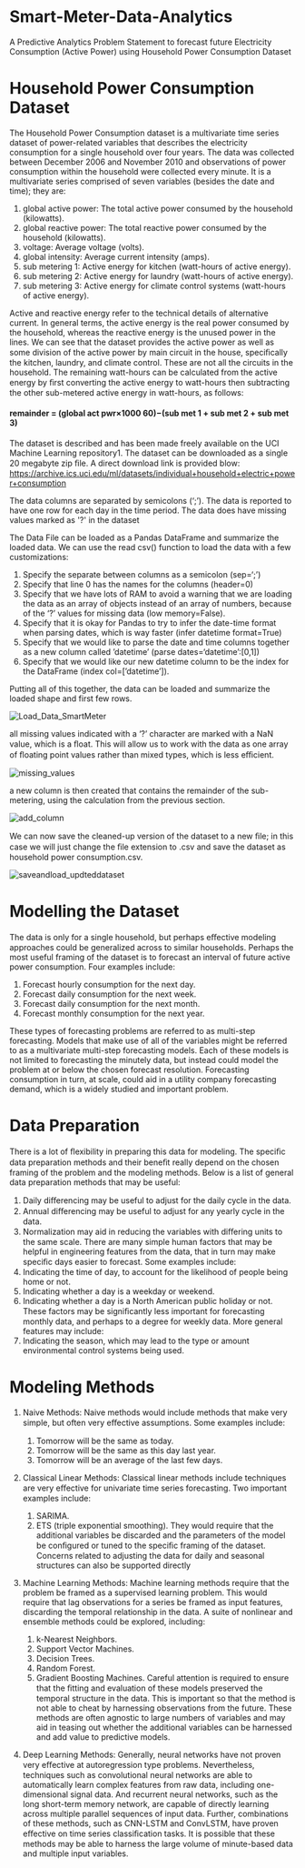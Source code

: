 # Smart-Meter-Data-Analytics
A Predictive Analytics Problem Statement to forecast future Electricity Consumption (Active Power) using Household Power Consumption 
Dataset
# Household Power Consumption Dataset
The Household Power Consumption dataset is a multivariate time series dataset of power-related variables that describes the electricity 
consumption for a single household over four years. The data was collected between December 2006 and November 2010 and observations of 
power consumption within the household were collected every minute. It is a multivariate series comprised of seven variables (besides 
the date and time); they are:
1) global active power: The total active power consumed by the household (kilowatts).
2) global reactive power: The total reactive power consumed by the household (kilowatts).
3) voltage: Average voltage (volts).
4) global intensity: Average current intensity (amps).
5) sub metering 1: Active energy for kitchen (watt-hours of active energy).
6) sub metering 2: Active energy for laundry (watt-hours of active energy).
7) sub metering 3: Active energy for climate control systems (watt-hours of active energy).

Active and reactive energy refer to the technical details of alternative current. In general terms, the active energy is the real power 
consumed by the household, whereas the reactive energy is the unused power in the lines. We can see that the dataset provides the active 
power as well as some division of the active power by main circuit in the house, speciﬁcally the kitchen, laundry, and climate control. 
These are not all the circuits in the household. The remaining watt-hours can be calculated from the active energy by ﬁrst converting the 
active energy to watt-hours then subtracting the other sub-metered active energy in watt-hours, as follows:

#### remainder = (global act pwr×1000 60)−(sub met 1 + sub met 2 + sub met 3) 

The dataset is described and has been made freely available on the UCI Machine Learning repository1. The dataset can be downloaded as a 
single 20 megabyte zip ﬁle. A direct download link is provided blow:
https://archive.ics.uci.edu/ml/datasets/individual+household+electric+power+consumption

The data columns are separated by semicolons (‘;’). The data is reported to have one row for each day in the time period. The data does 
have missing values marked as '?' in the dataset

The Data File can be loaded as a Pandas DataFrame and summarize the loaded data. We can use the read csv() function to load 
the data with a few customizations:
1) Specify the separate between columns as a semicolon (sep=‘;’)
2) Specify that line 0 has the names for the columns (header=0)
3) Specify that we have lots of RAM to avoid a warning that we are loading the data as an array of objects instead of an array of 
   numbers, because of the ‘?’ values for missing data (low memory=False).
4) Specify that it is okay for Pandas to try to infer the date-time format when parsing dates, which is way faster 
   (infer datetime format=True)
5) Specify that we would like to parse the date and time columns together as a new column called ’datetime’ 
   (parse dates=‘datetime’:[0,1])
6) Specify that we would like our new datetime column to be the index for the DataFrame (index col=[’datetime’]).

Putting all of this together, the data can be loaded and summarize the loaded shape and first few rows.

![Load_Data_SmartMeter](https://user-images.githubusercontent.com/25223180/56530953-db35f600-6570-11e9-8427-c8732df05575.PNG)

all missing values indicated with a ‘?’ character are marked with a NaN value, which is a ﬂoat. This will allow us to work with the data as one array of ﬂoating point values rather than mixed types, which is less eﬃcient.

![missing_values](https://user-images.githubusercontent.com/25223180/56531453-b2fac700-6571-11e9-930a-b63903da25d3.PNG)

a new column is then created that contains the remainder of the sub-metering, using the calculation from the previous section.

![add_column](https://user-images.githubusercontent.com/25223180/56531586-edfcfa80-6571-11e9-92b7-e00db22cb73a.PNG)

We can now save the cleaned-up version of the dataset to a new ﬁle; in this case we will just change the ﬁle extension to .csv and save the dataset as household power consumption.csv.

![saveandload_updteddataset](https://user-images.githubusercontent.com/25223180/56531464-b8581180-6571-11e9-81ab-69dece914cda.PNG)
# Modelling the Dataset
The data is only for a single household, but perhaps eﬀective modeling approaches could be generalized across to similar households. 
Perhaps the most useful framing of the dataset is to forecast an interval of future active power consumption.
Four examples include: 
1) Forecast hourly consumption for the next day.
2) Forecast daily consumption for the next week.
3) Forecast daily consumption for the next month.
4) Forecast monthly consumption for the next year. 

These types of forecasting problems are referred to as multi-step forecasting. Models that make use of all of the variables might be 
referred to as a multivariate multi-step forecasting models. Each of these models is not limited to forecasting the minutely data, but 
instead could model the problem at or below the chosen forecast resolution. Forecasting consumption in turn, at scale, could aid in a 
utility company forecasting demand, which is a widely studied and important problem.
# Data Preparation
There is a lot of ﬂexibility in preparing this data for modeling. The speciﬁc data preparation methods and their beneﬁt really depend on 
the chosen framing of the problem and the modeling methods. Below is a list of general data preparation methods that may be useful: 
1) Daily diﬀerencing may be useful to adjust for the daily cycle in the data.
2) Annual diﬀerencing may be useful to adjust for any yearly cycle in the data.
3) Normalization may aid in reducing the variables with diﬀering units to the same scale. 
There are many simple human factors that may be helpful in engineering features from the data, that in turn may make speciﬁc days easier 
to forecast. Some examples include: 
1) Indicating the time of day, to account for the likelihood of people being home or not.
2) Indicating whether a day is a weekday or weekend.
3) Indicating whether a day is a North American public holiday or not. These factors may be signiﬁcantly less important for forecasting 
monthly data, and perhaps to a degree for weekly data. 
More general features may include: 
4) Indicating the season, which may lead to the type or amount environmental control systems being used.
# Modeling Methods
1. Naive Methods:
   Naive methods would include methods that make very simple, but often very eﬀective assumptions. Some examples include:
   1) Tomorrow will be the same as today.
   2) Tomorrow will be the same as this day last year.
   3) Tomorrow will be an average of the last few days.

2. Classical Linear Methods:
   Classical linear methods include techniques are very eﬀective for univariate time series forecasting. 
   Two important examples include:
   1) SARIMA.
   2) ETS (triple exponential smoothing).
   They would require that the additional variables be discarded and the parameters of the model be conﬁgured or tuned to the speciﬁc
   framing of the dataset. Concerns related to adjusting the data for daily and seasonal structures can also be supported directly
      
3. Machine Learning Methods:
   Machine learning methods require that the problem be framed as a supervised learning problem. This would require that lag 
   observations for a series be framed as input features, discarding the temporal relationship in the data. A suite of nonlinear and 
   ensemble methods could be explored, including:
   1) k-Nearest Neighbors.
   2) Support Vector Machines.
   3) Decision Trees.
   4) Random Forest.
   5) Gradient Boosting Machines.
   Careful attention is required to ensure that the ﬁtting and evaluation of these models preserved the temporal structure in the data. 
   This is important so that the method is not able to cheat by harnessing observations from the future. These methods are often 
   agnostic to large numbers of variables and may aid in teasing out whether the additional variables can be harnessed and add value to 
   predictive models.

4. Deep Learning Methods:
   Generally, neural networks have not proven very eﬀective at autoregression type problems. Nevertheless, techniques such as 
   convolutional neural networks are able to automatically learn complex features from raw data, including one-dimensional signal data. 
   And recurrent neural networks, such as the long short-term memory network, are capable of directly learning across multiple parallel 
   sequences of input data. Further, combinations of these methods, such as CNN-LSTM and ConvLSTM, have proven eﬀective on time series 
   classiﬁcation tasks. It is possible that these methods may be able to harness the large volume of minute-based data and multiple 
   input variables.

















